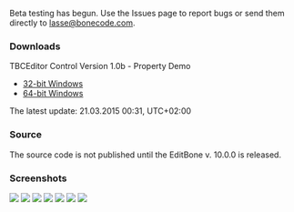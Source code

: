 Beta testing has begun. Use the Issues page to report bugs or send them directly to lasse@bonecode.com.

<h3>Downloads</h3>

TBCEditor Control Version 1.0b - Property Demo

  * <a href="http://www.bonecode.com/downloads/BCEditorComponentDemo32.zip">32-bit Windows</a>
  * <a href="http://www.bonecode.com/downloads/BCEditorComponentDemo64.zip">64-bit Windows</a>

The latest update: 21.03.2015 00:31, UTC+02:00

<h3>Source</h3>

The source code is not published until the EditBone v. 10.0.0 is released.

<h3>Screenshots</h3>

![](http://www.bonecode.com/images/BCEditor0.png)
![](http://www.bonecode.com/images/BCEditor1.png)
![](http://www.bonecode.com/images/BCEditor2.png)
![](http://www.bonecode.com/images/BCEditor3.png)
![](http://www.bonecode.com/images/BCEditor4.png)
![](http://www.bonecode.com/images/BCEditor5.png)
![](http://www.bonecode.com/images/BCEditor6.png)
